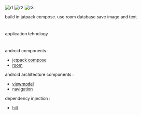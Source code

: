 ![r1](https://github.com/nxbitakinema/PHOTONOTE-ROOM/assets/93174599/01f16386-d3fc-4c8d-ba69-e9b63183f750) ![r2](https://github.com/nxbitakinema/PHOTONOTE-ROOM/assets/93174599/6ceed73b-a281-4fbb-8d73-b7e15fad6b0f) ![r3](https://github.com/nxbitakinema/PHOTONOTE-ROOM/assets/93174599/6823aef7-85da-48de-8291-6734b39513c5)

build in jatpack compose. use room database save image and text
#
application tehnology 
#
android components :
* [jetpack compose][9]
* [room][13]

android architecture components :
* [viewmodel][5]
* [navigation][12]

dependency injection :
* [hilt][6]


[1]: https://kotlinlang.org/
[3]: https://developer.android.com/topic/libraries/architecture
[5]: https://developer.android.com/topic/libraries/architecture/viewmodel
[6]: https://developer.android.com/training/dependency-injection/hilt-android
[7]: https://kotlinlang.org/docs/coroutines-overview.html
[8]: https://kotlinlang.org/docs/flow.html
[9]: https://developer.android.com/jetpack/compose
[10]: https://medium.com/firebase-tips-tricks/how-to-read-data-from-room-using-kotlin-flow-in-jetpack-compose-7a720dec35f5
[12]: https://developer.android.com/guide/navigation
[13]: https://developer.android.com/training/data-storage/room
